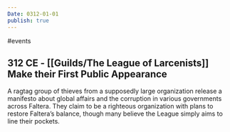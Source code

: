```yaml
---
Date: 0312-01-01
publish: true
---
```


#events
## 312 CE - [[Guilds/The League of Larcenists]] Make their First Public Appearance
A ragtag group of thieves from a supposedly large organization release a manifesto about global affairs and the corruption in various governments across Faltera. They claim to be a righteous organization with plans to restore Faltera’s balance, though many believe the League simply aims to line their pockets.